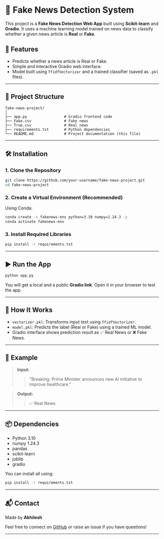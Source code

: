 
# 📰 Fake News Detection System

This project is a **Fake News Detection Web App** built using **Scikit-learn** and **Gradio**. It uses a machine learning model trained on news data to classify whether a given news article is **Real** or **Fake**.

## 🚀 Features

- Predicts whether a news article is Real or Fake.
- Simple and interactive Gradio web interface.
- Model built using `TfidfVectorizer` and a trained classifier (saved as `.pkl` files).

---

## 📂 Project Structure

```
fake-news-project/
│
├── app.py                 # Gradio frontend code
├── Fake.csv               # Fake news
├── True.csv               # Real news
├── requirements.txt       # Python dependencies
└── README.md              # Project documentation (this file)
```

---

## 🛠️ Installation

### 1. Clone the Repository
```bash
git clone https://github.com/your-username/fake-news-project.git
cd fake-news-project
```

### 2. Create a Virtual Environment (Recommended)

Using Conda:
```bash
conda create -n fakenews-env python=3.10 numpy=1.24.3 -y
conda activate fakenews-env
```

### 3. Install Required Libraries

```bash
pip install -r requirements.txt
```

---

## ▶️ Run the App

```bash
python app.py
```

You will get a local and a public **Gradio link**. Open it in your browser to test the app.

---

## 🧠 How It Works

- `vectorizer.pkl`: Transforms input text using `TfidfVectorizer`.
- `model.pkl`: Predicts the label (Real or Fake) using a trained ML model.
- Gradio interface shows prediction result as ✅ Real News or ❌ Fake News.

---

## 📸 Example

> **Input:**
> > "Breaking: Prime Minister announces new AI initiative to improve healthcare."

> **Output:**
> > ✅ Real News

---

## 📦 Dependencies

- Python 3.10
- numpy 1.24.3
- pandas
- scikit-learn
- joblib
- gradio

You can install all using:

```bash
pip install -r requirements.txt
```

---

## 📬 Contact

Made  by **Akhilesh**

Feel free to connect on [GitHub](https://github.com/your-username) or raise an issue if you have questions!

---
